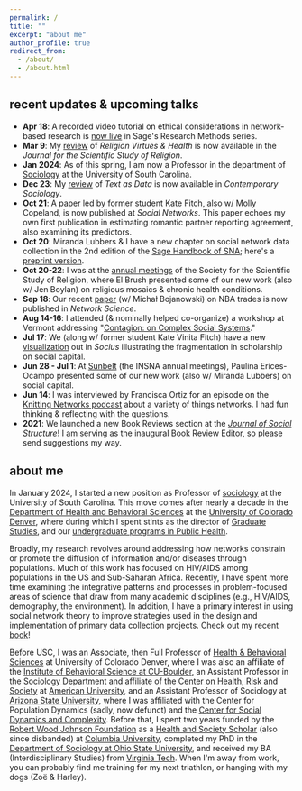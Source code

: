 ```yaml
---
permalink: /
title: ""
excerpt: "about me"
author_profile: true
redirect_from: 
  - /about/
  - /about.html
---
```


recent updates & upcoming talks
------
  - **Apr 18**: A recorded video tutorial on ethical considerations in network-based research is [now live](https://methods.sagepub.com/video/ethical-considerations-for-networks-based-research) in Sage's Research Methods series.
  - **Mar 9**: My [review](http://dx.doi.org/10.1111/jssr.12894) of *Religion Virtues & Health* is now available in the *Journal for the Scientific Study of Religion*.
  - **Jan 2024**: As of this spring, I am now a Professor in the department of [Sociology](https://sc.edu/study/colleges_schools/artsandsciences/sociology/) at the University of South Carolina.
  - **Dec 23**: My [review](https://journals.sagepub.com/doi/10.1177/00943061231214609o) of *Text as Data* is now available in *Contemporary Sociology*.
  - **Oct 21**: A [paper](https://www.sciencedirect.com/science/article/pii/S0378873323000667?via%3Dihub) led by former student Kate Fitch, also w/ Molly Copeland, is now published at *Social Networks*. This paper echoes my own first publication in estimating romantic partner reporting agreement, also examining its predictors.
  - **Oct 20**: Miranda Lubbers & I have a new chapter on social network data collection in the 2nd edition of the [Sage Handbook of SNA](https://us.sagepub.com/en-us/nam/the-sage-handbook-of-social-network-analysis/book277881); here's a [preprint version](https://papers.ssrn.com/sol3/papers.cfm?abstract_id=4216936).
  - **Oct 20-22**: I was at the [annual meetings](https://sssreligion.org/annual-meeting/meeting-info/) of the Society for the Scientific Study of Religion, where El Brush presented some of our new work (also w/ Jen Boylan) on religious mosaics & chronic health conditions.
  - **Sep 18**: Our recent [paper](https://doi.org/10.1017/nws.2023.18) (w/ Michał Bojanowski) on NBA trades is now published in *Network Science*.
  - **Aug 14-16**: I attended (& nominally helped co-organize) a workshop at Vermont addressing "[Contagion: on Complex Social Systems](https://ccss-conference.github.io/)."
  - **Jul 17**: We (along w/ former student Kate Vinita Fitch) have a new [visualization](https://journals.sagepub.com/doi/10.1177/23780231231184766) out in *Socius* illustrating the fragmentation in scholarship on social capital.
  - **Jun 28 - Jul 1**: At [Sunbelt](https://www.insna.org/events/sunbelt-2023) (the INSNA annual meetings), Paulina Erices-Ocampo presented some of our new work (also w/ Miranda Lubbers) on social capital.
  - **Jun 14**: I was interviewed by Francisca Ortiz for an episode on the [Knitting Networks podcast](https://podcasters.spotify.com/pod/tejiendoredes) about a variety of things networks. I had fun thinking & reflecting with the questions.
  - **2021**: We launched a new Book Reviews section at the *[Journal of Social Structure](https://sciendo.com/journal/JOSS)*! I am serving as the inaugural Book Review Editor, so please send suggestions my way.
<!--  - **Feb 9**: Our next book (w/ Ryan Light) is under contract w/ Columbia University Press! -->

about me
------
In January 2024, I started a new position as Professor of [sociology](https://sc.edu/study/colleges_schools/artsandsciences/sociology/) at the University of South Carolina. This move comes after nearly a decade in the [Department of Health and Behavioral Sciences](https://clas.ucdenver.edu/hbsc/) at the [University of Colorado Denver](https://www.ucdenver.edu), where during which I spent stints as the director of [Graduate Studies](https://clas.ucdenver.edu/hbsc/degree-programs/phd-program), and our [undergraduate programs in Public Health](https://clas.ucdenver.edu/hbsc/undergraduate-students).

Broadly, my research revolves around addressing how networks constrain or promote the diffusion of information and/or diseases through populations. Much of this work has focused on HIV/AIDS among populations in the US and Sub-Saharan Africa. Recently, I have spent more time examining the integrative patterns and processes in problem-focused areas of science that draw from many academic disciplines (e.g., HIV/AIDS, demography, the environment). In addition, I have a primary interest in using social network theory to improve strategies used in the design and implementation of primary data collection projects. Check out my recent [book](/books/)!

Before USC, I was an Associate, then Full Professor of [Health & Behavioral Sciences](https://clas.ucdenver.edu/hbsc/) at University of Colorado Denver, where I was also an affiliate of the [Institute of Behavioral Science at CU-Boulder](https://ibs.colorado.edu/), an Assistant Professor in the [Sociology Department](https://www.american.edu/cas/sociology/) and affiliate of the [Center on Health, Risk and Society](https://www.american.edu/cas/sociology/chrs/) at [American University](https://www.american.edu), and an Assistant Professor of Sociology at [Arizona State University](https://www.asu.edu), where I was affiliated with the Center for Population Dynamics (sadly, now defunct) and the [Center for Social Dynamics and Complexity](https://complexity.asu.edu/csdc). Before that, I spent two years funded by the [Robert Wood Johnson Foundation](https://www.rwjf.org) as a [Health and Society Scholar](http://www.healthandsocietyscholars.org) (also since disbanded) at [Columbia University](https://www.columbia.edu), completed my PhD in the [Department of Sociology at Ohio State University](https://sociology.osu.edu), and received my BA (Interdisciplinary Studies) from [Virginia Tech](https://vt.edu). When I'm away from work, you can probably find me training for my next triathlon, or hanging with my dogs (Zoë & Harley).
